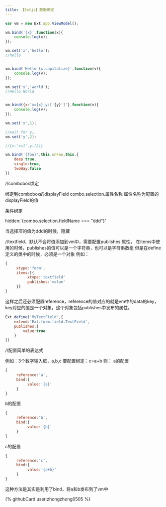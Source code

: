 ```yaml
---
title: 【Extjs】数据绑定
---
```

```js
var vm = new Ext.app.ViewModel();

vm.bind('{x}',function(x){
    console.log(x);
});

vm.set('x','hello');
//hello


vm.bind('Hello {x:capitalize}',function(v){
    console.log(v);
});

vm.set('x','world');
//Hello World


vm.bind({x:'x={x},y:['{y}']'},function(v){
    console.log(v);
});

vm.set('x',1);

//wait for y….
vm.set('y',2);

//{x:'x=1',y:[2]}

vm.bind('{foo}',this.onFoo,this,{
    deep:true,
    single:true,
    twoWay:false
})

```
//combobox绑定

绑定到combobox的displayField
combo.selection.属性名称
属性名称为配置的displayField的值

条件绑定

hidden:'{combo.selection.fieldName === "ddd"}'

当选择项的值为ddd的时候，隐藏


//textfield，默认不会将值添加到vm中，需要配置publishes
属性，
在items中使用的时候，publishes的值可以是一个字符串，也可以是字符串数组
但是在define定义的类中的时候，必须是一个对象
例如：
```js
{
     xtype:'form',
     items:[{
          xtype:'textfield'
          publishes:'value'
     }]
}
```

这样之后还必须配置reference，reference的值对应的就是vm中的data的key，key对应的值是一个对象，这个对象包括publishes中发布的属性。

```js
Ext.define('MyTextField',{
    extend:'Ext.form.field.TextField',
    publishes:{
        value:true
    }
})
```

//配置简单的表达式

例如：3个数字输入框，a,b,c
要配置绑定：c=a+b
则：
a的配置
```js
{
     reference:'a',
     bind:{
          value:'{a}'
     }
}
```
b的配置
```js
{
     reference:'b',
     bind:{
          value:'{b}'
     }
}
```
c的配置
```js
{
     reference:'c',
     bind:{
          value:'{a+b}'
     }
}
```

这种方法是其实是利用了bind，将a和b发布到了vm中

{% githubCard user:zhongzhong0505 %}







